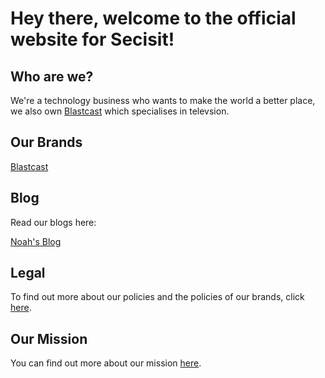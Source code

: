 # Hey there, welcome to the official website for Secisit!

## Who are we?
We're a technology business who wants to make the world a better place, we also own [Blastcast](https://blastcast.co.uk) which specialises in televsion.

## Our Brands
[Blastcast](https://blastcast.co.uk)

## Blog
Read our blogs here:

[Noah's Blog](https://secisit.com/blog/noah)

## Legal
To find out more about our policies and the policies of our brands, click [here](https://secisit.com/legal).

## Our Mission
You can find out more about our mission [here](https://secisit.com/ourmission).
